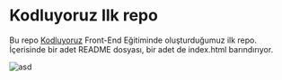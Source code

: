 # Kodluyoruz Ilk repo

Bu repo [Kodluyoruz](https://kodluyoruz.org) Front-End Eğitiminde oluşturduğumuz ilk repo. İçerisinde bir adet README dosyası, bir adet de index.html barındırıyor.

![asd](https://github.com/mustafadlglu/kodluyoruzilkrepo/issues/1#issue-2116353757)
